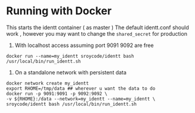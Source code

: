 # Running with Docker

This starts the identt container ( as master ) 
The default identt.conf should work , however you may want to change the `shared_secret` for production


1. With localhost access assuming port 9091 9092 are free
```
docker run --name=my_identt sroycode/identt bash /usr/local/bin/run_identt.sh
```

1. On a standalone network with persistent data
```
docker network create my_identt
export RHOME=/tmp/data ## wherever u want the data to do
docker run -p 9091:9091 -p 9092:9092 \
-v ${RHOME}:/data --network=my_identt --name=my_identt \
sroycode/identt bash /usr/local/bin/run_identt.sh
```

